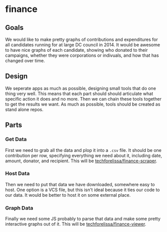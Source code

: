 # finance

## Goals

We would like to make pretty graphs of contributions and expenditures for all candidates running for at large DC council in
2014. It would be awesome to have nice graphs of each candidate, showing who donated to their campaigns, whether they were corporations or indivuals, and how that has changed over time.

## Design

We seperate apps as much as possible, designing small tools that do one thing very well. This means that each part should
should articulate what specific action it does and no more. Then we can chain these tools together to get the results we
want. As much as possible, tools should be created as stand alone repos.

## Parts

### Get Data

First we need to grab all the data and plop it into a `.csv` file. It should be one contribution per row, specifying
everything we need about it, including date, amount, donator, and recipient. 
This will be [techforelissa/finance-scraper](https://github.com/techforelissa/finance-scraper).

### Host Data

Then we need to put that data we have downloaded, somewhere easy to host. One option is a VCS file, but this isn't ideal because it ties our code to our data. It would be better to host it on some external place.

### Graph Data

Finally we need some JS probably to parse that data and make some pretty interactive graphs out of it. This will be [techforelissa/finance-viewer](https://github.com/techforelissa/finance-viewer).
